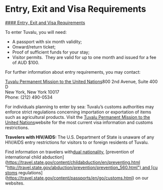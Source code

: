 # Entry, Exit and Visa Requirements

[#### Entry, Exit and Visa Requirements](javascript:void(0); "Entry, Exit and Visa Requirements")

To enter Tuvalu, you will need:

* A passport with six month validity;
* Onward/return ticket;
* Proof of sufficient funds for your stay;
* Visitor permits.  They are valid for up to one month and issued for a fee of AUD $100.

For further information about entry requirements, you may contact:

[Tuvalu Permanent Mission to the United Nations](https://www.un.int/tuvalu/)800 2nd Avenue, Suite 400 D  
New York, New York 10017  
Phone: (212) 490-0534

For individuals planning to enter by sea: Tuvalu’s customs authorities may enforce strict regulations concerning importation or exportation of items such as agricultural products. Visit the [Tuvalu Permanent Mission to the United Nations](https://www.un.int/tuvalu/)website for the most current visa information and customs restrictions.

**Travelers with HIV/AIDS:** The U.S. Department of State is unaware of any HIV/AIDS entry restrictions for visitors to or foreign residents of Tuvalu.

Find information on travelers with[dual nationality](https://travel.state.gov/content/travel/en/international-travel/before-you-go/travelers-with-special-considerations/Dual-Nationality-Travelers.html "http://travel.state.gov/travel/cis_pa_tw/cis/cis_1753.html"), [prevention of international child abduction](https://travel.state.gov/content/childabduction/en/preventing.html "http://travel.state.gov/abduction/prevention/prevention_560.html") and [customs regulations](https://travel.state.gov/content/passports/en/go/customs.html) on our websites.